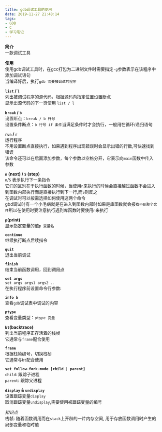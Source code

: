 ```yaml
---
title: gdb调试工具的使用
date: 2019-11-27 21:48:14
tags:
- GDB
- C
- 学习笔记
---
```


**简介**  
    一款调试工具

**使用**  
    使用gdb调试工具时，在gcc打包为二进制文件时需要指定`-g`参数表示在该程序中添加调试语句  
    当编译好后，执行`gdb 需要被调试的程序`  

**`list` / `l`**  
    列出被调试程序的源代码，根据源码向指定位置设置断点  
    显示出源代码的下一页使用 `list / l`

**`break` / `b`**  
    设置断点：`break / b 行号`  
    设置条件断点：`b 行号 if 条件`当满足条件时才会执行，一般用在循环/递归语句

**`run` / `r`**  
    运行程序  
    不用设置断点直接执行，如果遇到程序出现错误时会显示出错的行数,可快速找到错误  
    该命令还可以在后面添加参数，每个参数以空格分开，它表示向`main`函数中传入参数

**`n` (next) / `S` (step)**  
    `n`/`S` 表示执行下一条指令  
    它们的区别在于执行函数的时候，当使用`n`来执行的时候会直接越过函数不会进入到函数内部执行而是直接执行到下一行,而`S`则反之  
    在调试时可以按需选择如何使用这两个命令  
    gbd调试时有一个小毛病就是在进入到函数内部时如果是库函数就会报`找不到那个文件`所以在使用时要注意执行遇到库函数时要使用`n`来执行

**`p`(print)**  
    显示指定变量的值`p 变量名`

**`continue`**  
    继续执行断点后续指令

**`quit`**  
    退出当前调试

**`finish`**  
    结束当前函数调用，回到调用点

**`set args`**  
    `set args args1 args2 ..`  
    在执行程序前设置命令行参数:

**`info b`**  
    查看`gdb`调试表中调试的内容

**`ptype`**  
    查看变量类型：`ptype 变量`

**`bt`(backtrace)**  
    列出当前程序正存活着的栈帧  
    它通常与`frame`配合使用

**`frame`**  
    根据栈帧编号，切换栈桢  
    它通常与`bt`配合使用

**`set follow-fork-mode [child | parent]`**  
    `child`: 跟踪子进程  
    `parent`: 跟踪父进程  

**`display` & `undisplay`**  
    设置跟踪变量`display`  
    取消跟踪变量`undisplay`,需要使用被跟踪变量的编号

*知识点*  
    栈帧: 随着函数调用而在`stack`上开辟的一片内存空间, 用于存放函数调用时产生的局部变量和临时值  
